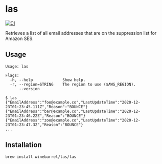 # las

[![CI](https://github.com/winebarrel/las/actions/workflows/ci.yml/badge.svg)](https://github.com/winebarrel/las/actions/workflows/ci.yml)

Retrieves a list of all email addresses that are on the suppression list for Amazon SES.

## Usage

```
Usage: las

Flags:
  -h, --help             Show help.
  -r, --region=STRING    The region to use ($AWS_REGION).
      --version
```

```
$ las
{"EmailAddress":"foo@example.co","LastUpdateTime":"2020-12-23T01:23:45.111Z","Reason":"BOUNCE"}
{"EmailAddress":"bar@example.co","LastUpdateTime":"2020-12-23T01:23:46.22Z","Reason":"BOUNCE"}
{"EmailAddress":"zoo@example.co","LastUpdateTime":"2020-12-23T01:23:47.3Z","Reason":"BOUNCE"}
...
```

## Installation

```sh
brew install winebarrel/las/las
```
